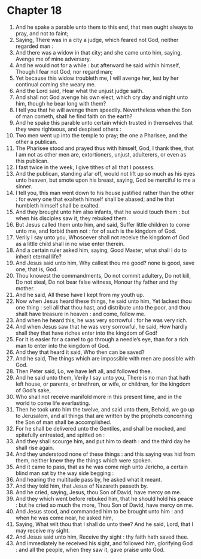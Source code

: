 # Chapter 18

1. And he spake a parable unto them to this end, that men ought always to pray, and not to faint;
2. Saying, There was in a city a judge, which feared not God, neither regarded man :
3. And there was a widow in that city; and she came unto him, saying, Avenge me of mine adversary.
4. And he would not for a while : but afterward he said within himself, Though I fear not God, nor regard man;
5. Yet because this widow troubleth me, I will avenge her, lest by her continual coming she weary me.
6. And the Lord said, Hear what the unjust judge saith.
7. And shall not God avenge his own elect, which cry day and night unto him, though he bear long with them?
8. I tell you that he will avenge them speedily. Nevertheless when the Son of man cometh, shall he find faith on the earth?
9. And he spake this parable unto certain which trusted in themselves that they were righteous, and despised others :
10. Two men went up into the temple to pray; the one a Pharisee, and the other a publican.
11. The Pharisee stood and prayed thus with himself, God, I thank thee, that I am not as other men are, extortioners, unjust, adulterers, or even as this publican.
12. I fast twice in the week, I give tithes of all that I possess.
13. And the publican, standing afar off, would not lift up so much as his eyes unto heaven, but smote upon his breast, saying, God be merciful to me a sinner.
14. I tell you, this man went down to his house justified rather than the other : for every one that exalteth himself shall be abased; and he that humbleth himself shall be exalted.
15. And they brought unto him also infants, that he would touch them : but when his disciples saw it, they rebuked them.
16. But Jesus called them unto him, and said, Suffer little children to come unto me, and forbid them not : for of such is the kingdom of God.
17. Verily I say unto you, Whosoever shall not receive the kingdom of God as a little child shall in no wise enter therein.
18. And a certain ruler asked him, saying, Good Master, what shall I do to inherit eternal life?
19. And Jesus said unto him, Why callest thou me good? none is good, save one, that is, God.
20. Thou knowest the commandments, Do not commit adultery, Do not kill, Do not steal, Do not bear false witness, Honour thy father and thy mother.
21. And he said, All these have I kept from my youth up.
22. Now when Jesus heard these things, he said unto him, Yet lackest thou one thing : sell all that thou hast, and distribute unto the poor, and thou shalt have treasure in heaven : and come, follow me.
23. And when he heard this, he was very sorrowful : for he was very rich.
24. And when Jesus saw that he was very sorrowful, he said, How hardly shall they that have riches enter into the kingdom of God!
25. For it is easier for a camel to go through a needle’s eye, than for a rich man to enter into the kingdom of God.
26. And they that heard it said, Who then can be saved?
27. And he said, The things which are impossible with men are possible with God.
28. Then Peter said, Lo, we have left all, and followed thee.
29. And he said unto them, Verily I say unto you, There is no man that hath left house, or parents, or brethren, or wife, or children, for the kingdom of God’s sake,
30. Who shall not receive manifold more in this present time, and in the world to come life everlasting.
31. Then he took unto him the twelve, and said unto them, Behold, we go up to Jerusalem, and all things that are written by the prophets concerning the Son of man shall be accomplished.
32. For he shall be delivered unto the Gentiles, and shall be mocked, and spitefully entreated, and spitted on :
33. And they shall scourge him, and put him to death : and the third day he shall rise again.
34. And they understood none of these things : and this saying was hid from them, neither knew they the things which were spoken.
35. And it came to pass, that as he was come nigh unto Jericho, a certain blind man sat by the way side begging :
36. And hearing the multitude pass by, he asked what it meant.
37. And they told him, that Jesus of Nazareth passeth by.
38. And he cried, saying, Jesus, thou Son of David, have mercy on me.
39. And they which went before rebuked him, that he should hold his peace : but he cried so much the more, Thou Son of David, have mercy on me.
40. And Jesus stood, and commanded him to be brought unto him : and when he was come near, he asked him,
41. Saying, What wilt thou that I shall do unto thee? And he said, Lord, that I may receive my sight.
42. And Jesus said unto him, Receive thy sight : thy faith hath saved thee.
43. And immediately he received his sight, and followed him, glorifying God : and all the people, when they saw it, gave praise unto God.

